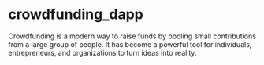 # crowdfunding_dapp
Crowdfunding is a modern way to raise funds by pooling small contributions from a large group of people. It has become a powerful tool for individuals, entrepreneurs, and organizations to turn ideas into reality. 
